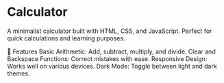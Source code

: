 # Calculator

A minimalist calculator built with HTML, CSS, and JavaScript. Perfect for quick calculations and learning purposes.

🌟 Features Basic Arithmetic: Add, subtract, multiply, and divide. Clear and Backspace Functions: Correct mistakes with ease. Responsive Design: Works
well on various devices. Dark Mode: Toggle between light and dark themes.
